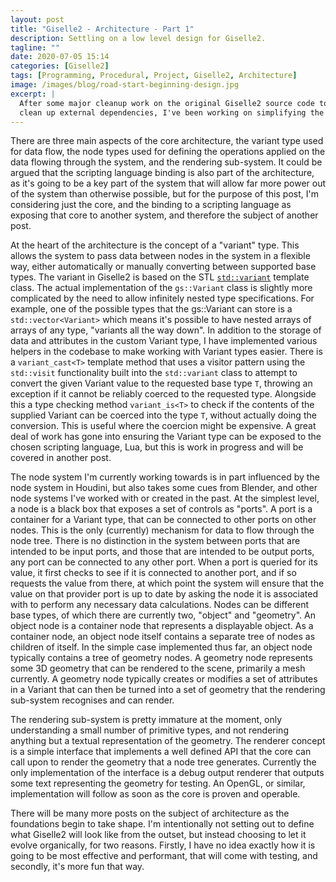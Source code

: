 ```yaml
---
layout: post
title: "Giselle2 - Architecture - Part 1"
description: Settling on a low level design for Giselle2. 
tagline: ""
date: 2020-07-05 15:14
categories: [Giselle2]
tags: [Programming, Procedural, Project, Giselle2, Architecture]
image: /images/blog/road-start-beginning-design.jpg
excerpt: |
  After some major cleanup work on the original Giselle2 source code to
  clean up external dependencies, I've been working on simplifying the underlying architecture to provide a generic but powerful core that can then be built up into a complete feature set.
---
```


There are three main aspects of the core architecture, the variant type used for data flow, the node types used for defining the operations applied on the data flowing through the system, and the rendering sub-system. It could be argued that the scripting language binding is also part of the architecture, as it's going to be a key part of the system that will allow far more power out of the system than otherwise possible, but for the purpose of this post, I'm considering just the core, and the binding to a scripting language as exposing that core to another system, and therefore the subject of another post.

At the heart of the architecture is the concept of a "variant" type. This allows the system to pass data between nodes in the system in a flexible way, either automatically or manually converting between supported base types. The variant in Giselle2 is based on the STL [`std::variant`][1] template class. The actual implementation of the `gs::Variant` class is slightly more complicated by the need to allow infinitely nested type specifications. For example, one of the possible types that the gs::Variant can store is a `std::vector<Variant>` which means it's possible to have nested arrays of arrays of any type, "variants all the way down". In addition to the storage of data and attributes in the custom Variant type, I have implemented various helpers in the codebase to make working with Variant types easier. There is a `variant_cast<T>` template method that uses a visitor pattern using the `std::visit` functionality built into the `std::variant` class to attempt to convert the given Variant value to the requested base type `T`, throwing an exception if it cannot be reliably coerced to the requested type. Alongside this a type checking method `variant_is<T>` to check if the contents of the supplied Variant can be coerced into the type `T`, without actually doing the conversion. This is useful where the coercion might be expensive. A great deal of work has gone into ensuring the Variant type can be exposed to the chosen scripting language, Lua, but this is work in progress and will be covered in another post.

The node system I'm currently working towards is in part influenced by the node system in Houdini, but also takes some cues from Blender, and other node systems I've worked with or created in the past. At the simplest level, a node is a black box that exposes a set of controls as "ports". A port is a container for a Variant type, that can be connected to other ports on other nodes. This is the only (currently) mechanism for data to flow through the node tree. There is no distinction in the system between ports that are intended to be input ports, and those that are intended to be output ports, any port can be connected to any other port. When a port is queried for its value, it first checks to see if it is connected to another port, and if so requests the value from there, at which point the system will ensure that the value on that provider port is up to date by asking the node it is associated with to perform any necessary data calculations. Nodes can be different base types, of which there are currently two, "object" and "geometry". An object node is a container node that represents a displayable object. As a container node, an object node itself contains a separate tree of nodes as children of itself. In the simple case implemented thus far, an object node typically contains a tree of geometry nodes. A geometry node represents some 3D geometry that can be rendered to the scene, primarily a mesh currently. A geometry node typically creates or modifies a set of attributes in a Variant that can then be turned into a set of geometry that the rendering sub-system recognises and can render.

The rendering sub-system is pretty immature at the moment, only understanding a small number of primitive types, and not rendering anything but a textual representation of the geometry. The renderer concept is a simple interface that implements a well defined API that the core can call upon to render the geometry that a node tree generates. Currently the only implementation of the interface is a debug output renderer that outputs some text representing the geometry for testing. An OpenGL, or similar, implementation will follow as soon as the core is proven and operable.

There will be many more posts on the subject of architecture as the foundations begin to take shape. I'm intentionally not setting out to define what Giselle2 will look like from the outset, but instead choosing to let it evolve organically, for two reasons. Firstly, I have no idea exactly how it is going to be most effective and performant, that will come with testing, and secondly, it's more fun that way.



[1]: https://en.cppreference.com/w/cpp/utility/variant
